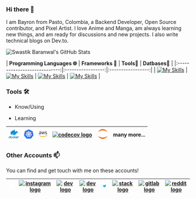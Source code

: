 ### Hi there 👋

I am Bayron from Pasto, Colombia, a Backend Developer, Open Source contributor, and Pixel Artist. I love Anime and Manga, am always learning new things, and am ready for discussions and new projects. I also write technical blogs on Dev.to.

![Swastik Baranwal's GitHub Stats](https://github-readme-stats.vercel.app/api?username=bayronrc&show_icons=true&include_all_commits=true)

| **Programming Languages 🌐** | **Frameworks 📑** | **Tools🔧** | **Datbases🌟** |
|:----------------------------:|:-----------------:|:-----------------:|
| [![My Skills](https://skillicons.dev/icons?i=php,js,ts,java)](https://skillicons.dev) | [![My Skills](https://skillicons.dev/icons?i=laravel,nest,express,spring)](https://skillicons.dev) | [![My Skills](https://skillicons.dev/icons?i=docker,vscode,idea,eclipse,notion,obsidian,powershell,bash)](https://skillicons.dev) | [![My Skills](https://skillicons.dev/icons?i=mysql,mongodb,postgres)](https://skillicons.dev) |

### Tools 🛠️

- Know/Using



- Learning

| [<img src="https://raw.githubusercontent.com/github/explore/80688e429a7d4ef2fca1e82350fe8e3517d3494d/topics/docker/docker.png" alt="docker logo" width="28">](https://www.docker.com/) |[<img src="https://raw.githubusercontent.com/github/explore/80688e429a7d4ef2fca1e82350fe8e3517d3494d/topics/kubernetes/kubernetes.png" alt="kubernetes logo" width="26">](https://kubernetes.io/) | [<img src="https://raw.githubusercontent.com/Delta456/Delta456/master/img/aws.png" alt="aws logo" width="24">](https://aws.amazon.com/) | [<img src="https://raw.githubusercontent.com/Delta456/Delta456/master/img/codecov.png" alt="codecov logo" width="24">](https://codecov.io/)| [<img src="https://raw.githubusercontent.com/Delta456/Delta456/master/img/jupyter_notebook.png" alt="jupyter notebook logo" width="30">](https://jupyter.org/)| many more...
|---|---|---|---|---|---|

### Other Accounts 📫

You can find and get touch with me on these accounts!

| [<img src="https://raw.githubusercontent.com/Delta456/Delta456/master/img/github.png" alt="github logo" width="34">](https://github.com/Delta456) | [<img src="https://raw.githubusercontent.com/Delta456/Delta456/master/img/instagram.jpg" alt="instagram logo" width="24">](https://www.instagram.com/delta231_/) | [<img src="https://raw.githubusercontent.com/Delta456/Delta456/master/img/dev.png" alt="dev logo" width="24">](https://dev.to/delta456)| [<img src="https://raw.githubusercontent.com/Delta456/Delta456/master/img/deviant_art.jpg" alt="dev logo" width="24">](https://www.deviantart.com/delta2318) | [<img src="https://raw.githubusercontent.com/Delta456/Delta456/master/img/twitter.png" alt="twitter logo" width="34">](https://twitter.com/Delta2315) | [<img src="https://raw.githubusercontent.com/Delta456/Delta456/master/img/stack.svg" alt="stack logo" width="24">](https://stackoverflow.com/users/10053063/delta231) | [<img src="https://raw.githubusercontent.com/Delta456/Delta456/master/img/gitlab.png" alt="gitlab logo" width="24">](https://gitlab.com/Delta456) | [<img src="https://raw.githubusercontent.com/Delta456/Delta456/master/img/reddit.jpg" alt="reddit logo" width="24">](https://www.reddit.com/user/Delta231)
|---|---|---|---|---|---|---|---|
